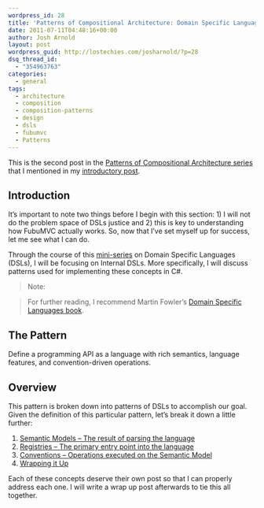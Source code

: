 ```yaml
---
wordpress_id: 28
title: 'Patterns of Compositional Architecture: Domain Specific Languages'
date: 2011-07-11T04:48:16+00:00
author: Josh Arnold
layout: post
wordpress_guid: http://lostechies.com/josharnold/?p=28
dsq_thread_id:
  - "354963763"
categories:
  - general
tags:
  - architecture
  - composition
  - composition-patterns
  - design
  - dsls
  - fubumvc
  - Patterns
---
```

This is the second post in the [Patterns of Compositional Architecture series](https://lostechies.com/josharnold/tag/composition-patterns/) that I mentioned in my [introductory post](https://lostechies.com/josharnold/2011/07/09/patterns-of-compositional-architecture/).

## Introduction

It’s important to note two things before I begin with this section: 1) I will not do the problem space of DSLs justice and 2) this is key to understanding how FubuMVC actually works. So, now that I’ve set myself up for success, let me see what I can do.

Through the course of this [mini-series](https://lostechies.com/josharnold/tag/dsls/ "mini-series") on Domain Specific Languages (DSLs), I will be focusing on Internal DSLs. More specifically, I will discuss patterns used for implementing these concepts in C#.

> Note:
  
> For further reading, I recommend Martin Fowler’s [Domain Specific Languages book](http://martinfowler.com/books.html#dsl).

## The Pattern

Define a programming API as a language with rich semantics, language features, and convention-driven operations.

## Overview

This pattern is broken down into patterns of DSLs to accomplish our goal. Given the definition of this particular pattern, let’s break it down a little further:

  1. [Semantic Models – The result of parsing the language](https://lostechies.com/josharnold/2011/07/12/patterns-of-compositional-architecture-dsls-semantic-models/)
  2. [Registries – The primary entry point into the language](https://lostechies.com/josharnold/2011/07/12/patterns-of-compositional-architecture-dsls-registries/)
  3. [Conventions – Operations executed on the Semantic Model](https://lostechies.com/josharnold/2011/07/13/patterns-of-compositional-architecture-dsls-conventions/)
  4. [Wrapping it Up](https://lostechies.com/josharnold/2011/07/23/patterns-of-compositional-architecture-dsls-wrap-up/ "Wrapping it Up")

Each of these concepts deserve their own post so that I can properly address each one. I will write a wrap up post afterwards to tie this all together.